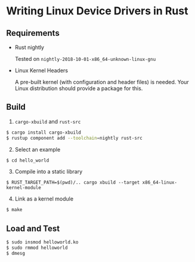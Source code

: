 # Writing Linux Device Drivers in Rust

## Requirements

* Rust nightly

    Tested on `nightly-2018-10-01-x86_64-unknown-linux-gnu`

* Linux Kernel Headers

    A pre-built kernel (with configuration and header files) is needed. Your Linux distribution should provide a package for this.

## Build

1. `cargo-xbuild` and `rust-src`
```bash
$ cargo install cargo-xbuild
$ rustup component add --toolchain=nightly rust-src
```
2. Select an example
```bash
$ cd hello_world
```
3. Compile into a static library
```
$ RUST_TARGET_PATH=$(pwd)/.. cargo xbuild --target x86_64-linux-kernel-module
```
4. Link as a kernel module
```bash
$ make
```

## Load and Test
```bash
$ sudo insmod helloworld.ko
$ sudo rmmod helloworld
$ dmesg
```
